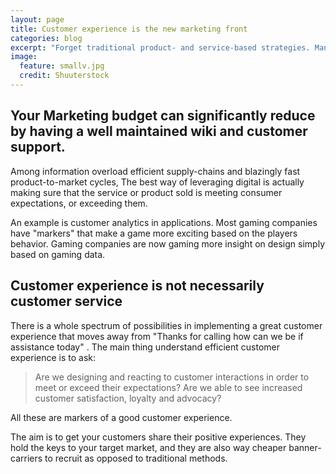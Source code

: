 ```yaml
---
layout: page
title: Customer experience is the new marketing front
categories: blog
excerpt: "Forget traditional product- and service-based strategies. Managers can leverage on customer experience as a sustainable source of competitive differentiation."
image:
  feature: smallv.jpg
  credit: Shuuterstock
---
```


## Your Marketing budget can significantly reduce by having a well maintained wiki and customer support.

Among information overload efficient supply-chains and blazingly fast product-to-market cycles, The best way of leveraging digital is actually making sure that the service or product sold is meeting consumer expectations, or exceeding them. 


An example is customer analytics in applications. Most gaming companies have "markers" that make a game more exciting based on the players behavior. Gaming companies are now gaming more  insight on design simply based on gaming data.

## Customer experience is not necessarily customer service

There is a whole spectrum of possibilities in implementing a great customer experience that moves away from "Thanks for calling how can we be if assistance today" . The main  thing understand efficient customer experience is to ask: 
> Are we designing and reacting to customer interactions in order to meet or exceed their expectations?
> Are we able to see increased customer satisfaction, loyalty and advocacy? 

All these are markers of a good customer experience. 

The aim is to get your customers share their positive experiences. They hold the keys to your target market, and they are also way cheaper banner-carriers to recruit as opposed to traditional methods.